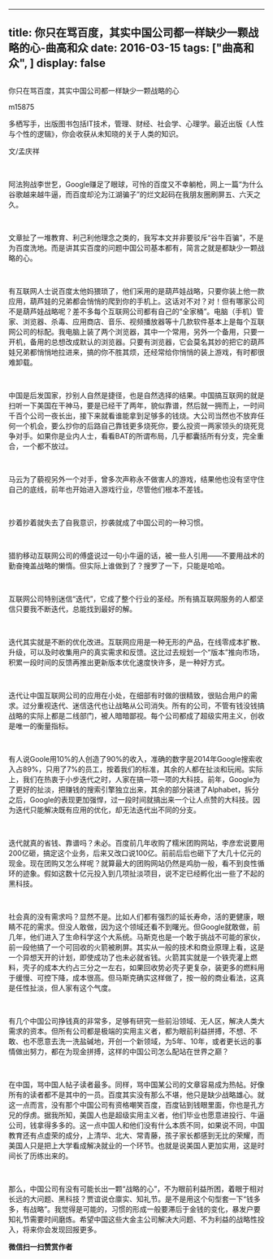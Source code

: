 
---
title:   你只在骂百度，其实中国公司都一样缺少一颗战略的心-曲高和众
date: 2016-03-15
tags: ["曲高和众", ]
display: false
---


## 



你只在骂百度，其实中国公司都一样缺少一颗战略的心




m15875




多栖写手，出版图书包括IT技术，管理、财经、社会学、心理学。最近出版《人性与个性的逻辑》，你会收获从未知晓的关于人类的知识。


文/孟庆祥

&nbsp;

阿法狗战李世乭，Google赚足了眼球，可怜的百度又不幸躺枪，网上一篇“为什么谷歌越来越牛逼，而百度却沦为江湖骗子”的烂文起码在我朋友圈刷屏五、六天之久。

&nbsp;

文章扯了一堆教育、利己利他理念之类的，我写本文并非要驳斥“谷牛百骗”，不是为百度洗地。而是讲其实百度的问题中国公司基本都有，简言之就是都缺少一颗战略的心。

&nbsp;

有互联网人士说百度太他妈猥琐了，他们采用的是葫芦娃战略，只要你装上他一款应用，葫芦娃的兄弟都会悄悄的爬到你的手机上。这话对不对？对！但有哪家公司不是葫芦娃战略呢？差不多每个互联网公司都有自己的“全家桶”。电脑（手机）管家、浏览器、杀毒、应用商店、音乐、视频播放器等十几款软件基本上是每个互联网公司的标配。我电脑上装了两个浏览器，其中一个常用，另外一个备用，只要一开机，备用的总想改成默认的浏览器。只要有浏览器，它会莫名其妙的把它的葫芦娃兄弟都悄悄地拉进来，搞的你不胜其烦，还经常给你悄悄的装上游戏，有时都很难卸载。

&nbsp;

中国是后发国家，抄别人自然是捷径，也是自然选择的结果。中国搞互联网的就是扫听一下美国在干神马，要是已经干了两年，貌似靠谱，然后就一拥而上，一时间千百个公司一夜长出，接下来就看谁能拿到足够多的钱烧。大公司当然也不放弃任何一个机会，要么抄你的后路自己靠钱更多烧死你，要么投资一两家领头的烧死竞争对手。如果你是业内人士，看看BAT的所谓布局，几乎都囊括所有分支，完全重合，一个都不放过。

&nbsp;

马云为了藐视另外一个对手，曾多次声称永不做害人的游戏，结果他也没有坚守住自己的底线，前年也开始进入游戏行业，尽管他们根本不差钱。

&nbsp;

抄着抄着就失去了自我意识，抄袭就成了中国公司的一种习惯。

&nbsp;

猎豹移动互联网公司的傅盛说过一句小牛逼的话，被一些人引用——不要用战术的勤奋掩盖战略的懒惰。但实际上谁做到了？搜罗了一下，只能是哈哈。

&nbsp;

互联网公司特别迷信“迭代”，它成了整个行业的圣经。所有搞互联网服务的人都坚信只要我不断迭代，总能找到最好的解。

&nbsp;

迭代其实就是不断的优化改进。互联网应用是一种无形的产品，在线零成本扩散、升级，可以及时收集用户的真实需求和反馈。这比过去规划一个“版本”推向市场，积累一段时间的反馈再推出更新版本优化速度快许多，是一种好方式。

&nbsp;

迭代让中国互联网公司的应用在小处，在细部有时做的很精致，很贴合用户的需求。过分重视迭代、迷信迭代也让战略从公司消失。所有的公司，不管有钱没钱搞战略的实际上都是二线部门，被人暗暗鄙视。每个公司都成了超级实用主义，创收是唯一的衡量指标。

&nbsp;

有人说Goole用10%的人创造了90%的收入，准确的数字是2014年Google搜索收入占89%，只用了7%的员工，按着我们的标准，其余的人都在扯淡和玩闹。实际上，我们在热衷于小步迭代之时，人家在搞一项一项的大科技。前年，Google为了更好的扯淡，把赚钱的搜索引擎独立出来，其余的部分装进了Alphabet，拆分之后，Google的表现更加强悍，过一段时间就搞出来一个让人点赞的大科技。因为迭代只能解决既有应用的优化，却无法迭代出不同的分支。

&nbsp;

迭代就真的省钱、靠谱吗？未必。百度前几年收购了糯米团购网站，李彦宏说要用200亿砸，搞定这个业务，后来又改口说100亿。前前后后也砸下了大几十亿元的现金。现在团购又怎么样呢？就算最大的团购网站仍然是鸡肋一般，看不到良性循环的迹象。假如这数十亿元投入到几项扯淡项目，说不定已经孵化出一些了不起的黑科技。

&nbsp;

社会真的没有需求吗？显然不是。比如人们都有强烈的延长寿命，活的更健康，眼睛不花的需求。但没人敢做，因为这个领域还看不到曙光。但Google就敢做，前几年，他们进入了生命科学这个大系统。马斯克也是一个敢于挑战不可能的家伙，前一段他搞了一个可回收的火箭被刷屏。其实从一般的技术和商业原理上看，这是一个异想天开的计划，即使成功了也未必就省钱。火箭其实就是一个铁壳灌上燃料，壳子的成本大约占三分之一左右，如果回收势必壳子更复杂，装更多的燃料用于缓慢、可控下降，成本很高。但马斯克确实这样做了，按一般的商业看法，这真是任性扯淡，但人家有这个气度。

&nbsp;

有几个中国公司挣钱真的非常多，足够有研究一些前沿领域、无人区，解决人类大需求的资本。但所有公司都是极端的实用主义者，都为眼前利益拼搏，不想、不敢、也不愿意去洗一洗盐碱地，开创一个新领域，为5年、10年，或者更长远的事情做出努力，都在为现金拼搏，这样的中国公司怎么配站在世界之巅？

&nbsp;

在中国，骂中国人帖子读者最多。同样，骂中国某公司的文章容易成为热帖。好像所有的读者都不是其中的一员。百度其实没有那么不堪，他只是缺少战略雄心。就这一点而言，没有那个中国公司有资格嘲笑百度，百度钻到钱眼里面，你也是孔方兄的俘虏。据我所知，美国人也是超级实用主义者，他们毕业也愿意进投行、牛逼公司，钱拿得多多的。这一点中国人和他们没有什么本质不同，如果说不同，中国教育还有点虚荣的成分，上清华、北大、常青藤，孩子家长都感到无比的荣耀，而美国人只是把上大学看成解决就业的一个环节。也就是说美国人更加实用，这是时间长了历练出来的。

&nbsp;

那么，中国公司有没有可能长出一颗“战略的心”，不为眼前利益所困，着眼于相对长远的大问题、黑科技？贾谊说仓廪实、知礼节。是不是用这个句型套一下“钱多多，有战略”。我觉得是可能的，习惯的形成一般要滞后于金钱的变化，暴发户要知礼节需要时间磨炼。希望中国这些大金主公司解决大问题、不为利益的战略性投入，将来你会发现回报更多。




**微信扫一扫赞赏作者**













